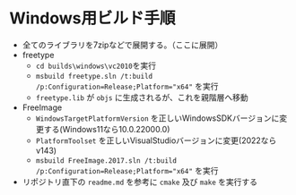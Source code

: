 # Windows用ビルド手順
* 全てのライブラリを7zipなどで展開する。（ここに展開）
* freetype
    * `cd builds\windows\vc2010`を実行
    * `msbuild freetype.sln /t:build /p:Configuration=Release;Platform="x64"` を実行
    * `freetype.lib` が `objs` に生成されるが、これを親階層へ移動
* FreeImage
    * `WindowsTargetPlatformVersion` を正しいWindowsSDKバージョンに変更する(Windows11なら10.0.22000.0)
    * `PlatformToolset` を正しいVisualStudioバージョンに変更(2022ならv143)
    * `msbuild FreeImage.2017.sln /t:build /p:Configuration=Release;Platform="x64"` を実行
* リポジトリ直下の `readme.md` を参考に `cmake` 及び `make` を実行する